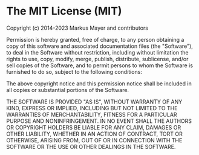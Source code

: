 # The MIT License (MIT)

Copyright (c) 2014-2023 Markus Mayer and contributors

Permission is hereby granted, free of charge, to any person obtaining 
a copy of this software and associated documentation files (the 
"Software"), to deal in the Software without restriction, including 
without limitation the rights to use, copy, modify, merge, publish, 
distribute, sublicense, and/or sell copies of the Software, and to 
permit persons to whom the Software is furnished to do so, subject to 
the following conditions:

The above copyright notice and this permission notice shall be 
included in all copies or substantial portions of the Software.

THE SOFTWARE IS PROVIDED "AS IS", WITHOUT WARRANTY OF ANY KIND, 
EXPRESS OR IMPLIED, INCLUDING BUT NOT LIMITED TO THE WARRANTIES OF 
MERCHANTABILITY, FITNESS FOR A PARTICULAR PURPOSE AND 
NONINFRINGEMENT. IN NO EVENT SHALL THE AUTHORS OR COPYRIGHT HOLDERS 
BE LIABLE FOR ANY CLAIM, DAMAGES OR OTHER LIABILITY, WHETHER IN AN 
ACTION OF CONTRACT, TORT OR OTHERWISE, ARISING FROM, OUT OF OR IN 
CONNECTION WITH THE SOFTWARE OR THE USE OR OTHER DEALINGS IN THE 
SOFTWARE.
